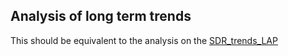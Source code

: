 
## Analysis of long term trends

This should be equivalent to the analysis on the [SDR_trends_LAP](https://github.com/thanasisn/SDR_trends_LAP)


